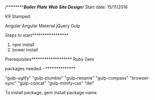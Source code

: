 /***************************Boiler Plate Web Site Design*******************/
Start date: 15/11/2016

K9 Stamped

Angular
Angular Material
jQuery
Gulp 

Steps to start*****************

1. npm install
2. bower install


Prerequisites*******************
Ruby Gem

packages needed - **************

"gulp-uglify"
"gulp-plumber"
"gulp-rename"
"gulp-compass"
"browser-sync"
"gulp-concat"
"gulp-minify-css"
"del"


To install package,
gem install package name.
